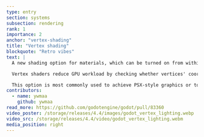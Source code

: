 ```yaml
---
type: entry
section: systems
subsection: rendering
rank: 1
importance: 2
anchor: "vertex-shading"
title: "Vertex shading"
blockquote: "Retro vibes"
text: |
  A new shading option for materials, which can be turned on from within existing material nodes or force enabled on all materials via the project settings.

  Vertex shaders reduce GPU workload by checking whether vertices' coordinates are within clip-space (visible to the camera) before processing the data.

  This option is most commonly used to achieve PSX-style graphics or to target lower-end devices.
contributors:
  - name: ywmaa
    github: ywmaa
read_more: https://github.com/godotengine/godot/pull/83360
video_poster: /storage/releases/4.4/images/godot_vertex_lighting.webp
video_src: /storage/releases/4.4/video/godot_vertex_lighting.webm
media_position: right
---
```

